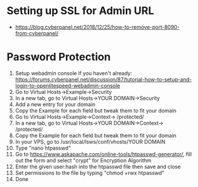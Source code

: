 # Setting up SSL for Admin URL
* https://blog.cyberpanel.net/2018/12/25/how-to-remove-port-8090-from-cyberpanel/

# Password Protection
1. Setup webadmin console if you haven't already: https://forums.cyberpanel.net/discussion/87/tutorial-how-to-setup-and-login-to-openlitespeed-webadmin-console
2. Go to Virtual Hosts->Example->Security
3. In a new tab, go to Virtual Hosts->YOUR DOMAIN->Security
4. Add a new entry for your domain
5. Copy the Example for each field but tweak them to fit your domain
6. Go to Virtual Hosts->Example->Context-> /protected/
7. In a new tab, go to Virtual Hosts->YOUR DOMAIN->Context-> /protected/
8. Copy the Example for each field but tweak them to fit your domain
9. In your VPS, go to /usr/local/lsws/conf/vhosts/YOUR DOMAIN
10. Type "nano htpasswd"
11. Go to https://www.askapache.com/online-tools/htpasswd-generator/, fill out the form and select "crypt" for Encryption Algorithm
12. Enter the given user:hash into the htpasswd file then save and close
13. Set permissions to the file by typing "chmod +rwx htpasswd"
14. Done